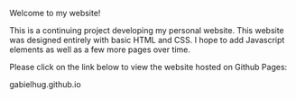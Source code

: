Welcome to my website!

This is a continuing project developing my personal website. 
This website was designed entirely with basic HTML and CSS. I hope to add Javascript elements as well as a few more pages over time. 

Please click on the link below to view the website hosted on Github Pages:

gabielhug.github.io


